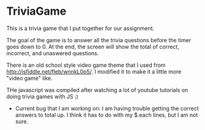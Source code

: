 # TriviaGame

This is a trivia game that I put together for our assignment. 

The goal of the game is to answer all the trivia questions before the timer goes down to 0. At the end, the screen will show the total of correct, incorrect, and unaswered questions. 

There is an old school style video game theme that I used from http://jsfiddle.net/fleb/wnnkL0p5/. I modified it to make it a little more "video game" like. 

THe javascript was compiled after watching a lot of youtube tutorials on doing trivia games with JS :)

* Current bug that I am working on: I am having trouble getting the correct answers to total up. I think it has to do with my $.each lines, but I am not sure.